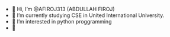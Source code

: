 - 👋 Hi, I’m @AFIROJ313  (ABDULLAH FIROJ)
- 👋 I’m currently studying CSE in United International University.
- 👀 I’m interested in python proggramming
- 🌱 

<!---
AFIROJ313/AFIROJ313 is a ✨ special ✨ repository because its `README.md` (this file) appears on your GitHub profile.
You can click the Preview link to take a look at your changes.
--->
